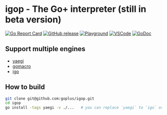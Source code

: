 igop - The Go+ interpreter (still in beta version)
========

[![Go Report Card](https://goreportcard.com/badge/github.com/goplus/igop)](https://goreportcard.com/report/github.com/goplus/igop)
[![GitHub release](https://img.shields.io/github/v/tag/goplus/igop.svg?label=release)](https://github.com/goplus/igop/releases)
[![Playground](https://img.shields.io/badge/playground-Go+-blue.svg)](https://play.goplus.org/)
[![VSCode](https://img.shields.io/badge/vscode-Go+-teal.svg)](https://github.com/gopcode/vscode-goplus)
[![GoDoc](https://pkg.go.dev/badge/github.com/goplus/igop.svg)](https://pkg.go.dev/mod/github.com/goplus/igop)

## Support multiple engines

* [yaegi](https://github.com/traefik/yaegi)
* [gomacro](https://github.com/cosmos72/gomacro)
* [igo](https://github.com/goplus/igo)

## How to build

```bash
git clone git@github.com:goplus/igop.git
cd igop
go install -tags yaegi -v ./...   # you can replace `yaegi` to `igo` or other engines
```

